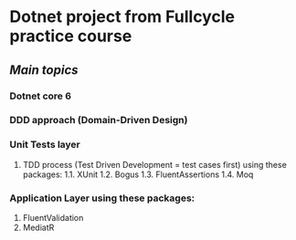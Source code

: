 # Dotnet project from Fullcycle practice course

## *Main topics*

### Dotnet core 6
### DDD approach (Domain-Driven Design)

### Unit Tests layer
1. TDD process (Test Driven Development  = test cases first) using these packages:
1.1. XUnit
1.2. Bogus
1.3. FluentAssertions
1.4. Moq

###  Application Layer using these packages:
1. FluentValidation
2. MediatR

